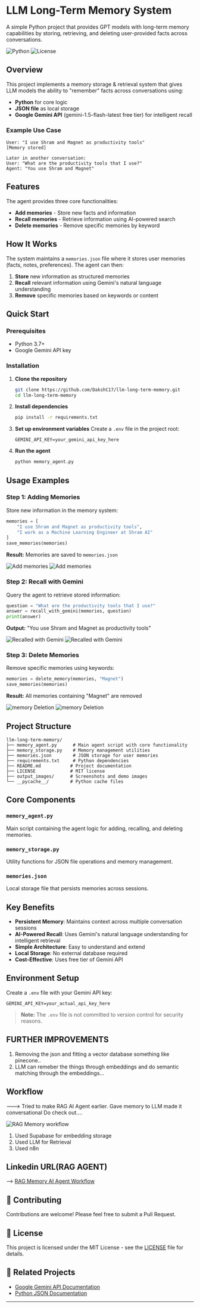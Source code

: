# LLM Long-Term Memory System 

A simple Python project that provides GPT models with long-term memory capabilities by storing, retrieving, and deleting user-provided facts across conversations.

![Python](https://img.shields.io/badge/python-v3.7+-blue.svg)
![License](https://img.shields.io/badge/license-MIT-green.svg)

##  Overview

This project implements a memory storage & retrieval system that gives LLM models the ability to "remember" facts across conversations using:

- **Python** for core logic
- **JSON file** as local storage
- **Google Gemini API** (gemini-1.5-flash-latest free tier) for intelligent recall

### Example Use Case
```
User: "I use Shram and Magnet as productivity tools"
[Memory stored]

Later in another conversation:
User: "What are the productivity tools that I use?"
Agent: "You use Shram and Magnet"
```

##  Features

The agent provides three core functionalities:

-  **Add memories** - Store new facts and information
-  **Recall memories** - Retrieve information using AI-powered search
-  **Delete memories** - Remove specific memories by keyword

##  How It Works

The system maintains a `memories.json` file where it stores user memories (facts, notes, preferences). The agent can then:

1. **Store** new information as structured memories
2. **Recall** relevant information using Gemini's natural language understanding
3. **Remove** specific memories based on keywords or content

##  Quick Start

### Prerequisites

- Python 3.7+
- Google Gemini API key

### Installation

1. **Clone the repository**
   ```bash
   git clone https://github.com/DakshC17/llm-long-term-memory.git
   cd llm-long-term-memory
   ```

2. **Install dependencies**
   ```bash
   pip install -r requirements.txt
   ```

3. **Set up environment variables**
   Create a `.env` file in the project root:
   ```env
   GEMINI_API_KEY=your_gemini_api_key_here
   ```

4. **Run the agent**
   ```bash
   python memory_agent.py
   ```

##  Usage Examples

### Step 1: Adding Memories

Store new information in the memory system:

```python
memories = [
    "I use Shram and Magnet as productivity tools",
    "I work as a Machine Learning Engineer at Shram AI"
]
save_memories(memories)
```

**Result:** Memories are saved to `memories.json`

![Add memories](output_images/add1.png)
![Add memories](output_images/add2.png)





### Step 2: Recall with Gemini

Query the agent to retrieve stored information:

```python
question = "What are the productivity tools that I use?"
answer = recall_with_gemini(memories, question)
print(answer)
```

**Output:** "You use Shram and Magnet as productivity tools"

![Recalled with Gemini](output_images/recall1.png)
![Recalled with Gemini](output_images/recall2.png)


### Step 3: Delete Memories

Remove specific memories using keywords:

```python
memories = delete_memory(memories, "Magnet")
save_memories(memories)
```

**Result:** All memories containing "Magnet" are removed

![memory Deletion](output_images/delete1.png)
![memory Deletion](output_images/delete2.png)



##  Project Structure

```
llm-long-term-memory/
├── memory_agent.py      # Main agent script with core functionality
├── memory_storage.py    # Memory management utilities
├── memories.json        # JSON storage for user memories
├── requirements.txt     # Python dependencies
├── README.md           # Project documentation
├── LICENSE             # MIT license
├── output_images/      # Screenshots and demo images
└── __pycache__/        # Python cache files
```

##  Core Components

### `memory_agent.py`
Main script containing the agent logic for adding, recalling, and deleting memories.

### `memory_storage.py`
Utility functions for JSON file operations and memory management.

### `memories.json`
Local storage file that persists memories across sessions.

##  Key Benefits

- **Persistent Memory**: Maintains context across multiple conversation sessions
- **AI-Powered Recall**: Uses Gemini's natural language understanding for intelligent retrieval
- **Simple Architecture**: Easy to understand and extend
- **Local Storage**: No external database required
- **Cost-Effective**: Uses free tier of Gemini API

##  Environment Setup

Create a `.env` file with your Gemini API key:

```env
GEMINI_API_KEY=your_actual_api_key_here
```

> **Note:** The `.env` file is not committed to version control for security reasons.


## FURTHER IMPROVEMENTS
1. Removing the json and fitting a vector database something like pinecone..
2. LLM can remeber the things through embeddings and do semantic matching through the embeddings...


## Workflow
---> Tried to make RAG AI Agent earlier. Gave memory to LLM made it conversational Do check out....

![RAG Memory workflow](output_images/Rag_memory_agent.png)

1. Used Supabase for embedding storage
2. Used LLM for Retrieval
3. Used n8n

## Linkedin URL(RAG AGENT)

 --> [RAG Memory AI Agent Workflow](https://www.linkedin.com/posts/daksh-choudhary-18336b249_n8n-rag-automation-activity-7357441527003959297-2RIg?utm_source=share&utm_medium=member_desktop&rcm=ACoAAD10pTMBrpyL0Ptk6GIYChMQGcmFlGdhhBE)


## 🤝 Contributing

Contributions are welcome! Please feel free to submit a Pull Request.

## 📄 License

This project is licensed under the MIT License - see the [LICENSE](LICENSE) file for details.

## 🔗 Related Projects

- [Google Gemini API Documentation](https://ai.google.dev/docs)
- [Python JSON Documentation](https://docs.python.org/3/library/json.html)

---


